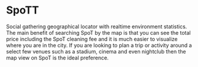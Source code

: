 # SpoTT
Social gathering geographical locator with realtime environment statistics. The main benefit of searching SpoT by the map is that you can see the total price including the SpoT cleaning fee and it is much easier to visualize where you are in the city. If you are looking to plan a trip or activity around a select few venues such as a stadium, cinema and even nightclub then the map view on SpoT is the ideal preference. 
